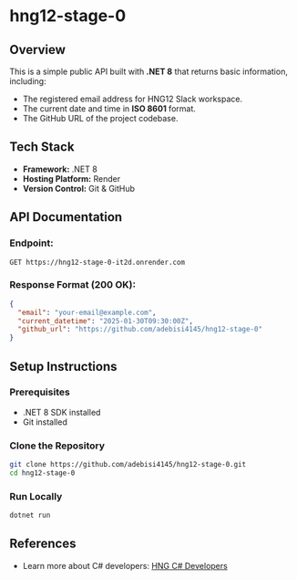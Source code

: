 # hng12-stage-0

## Overview
This is a simple public API built with **.NET 8** that returns basic information, including:
- The registered email address for HNG12 Slack workspace.
- The current date and time in **ISO 8601** format.
- The GitHub URL of the project codebase.

## Tech Stack
- **Framework:** .NET 8 
- **Hosting Platform:** Render
- **Version Control:** Git & GitHub

## API Documentation
### **Endpoint:**
```
GET https://hng12-stage-0-it2d.onrender.com
```

### **Response Format (200 OK):**
```json
{
  "email": "your-email@example.com",
  "current_datetime": "2025-01-30T09:30:00Z",
  "github_url": "https://github.com/adebisi4145/hng12-stage-0"
}
```

## Setup Instructions
### **Prerequisites**
- .NET 8 SDK installed
- Git installed

### **Clone the Repository**
```sh
git clone https://github.com/adebisi4145/hng12-stage-0.git
cd hng12-stage-0
```

### **Run Locally**
```sh
dotnet run
```

## References
- Learn more about C# developers: [HNG C# Developers](https://hng.tech/hire/csharp-developers)


